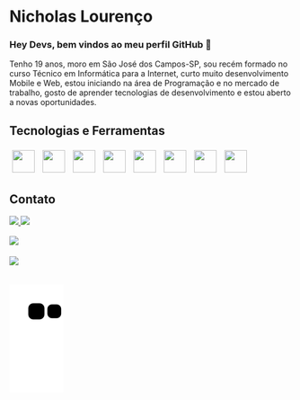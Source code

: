 # Nicholas Lourenço


### Hey Devs, bem vindos ao meu perfil GitHub 👋

Tenho 19 anos, moro em São José dos Campos-SP, sou recém formado no curso Técnico em Informática para a Internet, curto muito desenvolvimento 
Mobile e Web, estou iniciando na área de Programação e no mercado de trabalho, gosto de aprender tecnologias de desenvolvimento e estou aberto 
a novas oportunidades.

## Tecnologias e Ferramentas

<img style="margin: 5px;" width="40" height="40" src="https://cdn.jsdelivr.net/gh/devicons/devicon/icons/csharp/csharp-original.svg" />     <img style="margin: 5px;" width="40" height="40" src="https://cdn.jsdelivr.net/gh/devicons/devicon/icons/css3/css3-original.svg" />     <img style="margin: 5px;" width="40" height="40" src="https://cdn.jsdelivr.net/gh/devicons/devicon/icons/html5/html5-original.svg" />     <img style="margin: 5px;" width="40" height="40" src="https://cdn.jsdelivr.net/gh/devicons/devicon/icons/javascript/javascript-plain.svg" />     <img style="margin: 5px;" width="40" height="40" src="https://cdn.jsdelivr.net/gh/devicons/devicon/icons/mysql/mysql-original.svg" />     <img style="margin: 5px;" width="40" height="40" src="https://cdn.jsdelivr.net/gh/devicons/devicon/icons/dotnetcore/dotnetcore-original.svg" />     <img style="margin: 5px;" width="40" height="40" src="https://cdn.jsdelivr.net/gh/devicons/devicon/icons/github/github-original.svg" />     <img style="margin: 5px;" width="40" height="40" src="https://cdn.jsdelivr.net/gh/devicons/devicon/icons/bootstrap/bootstrap-original.svg" />

## Contato

<div>
  <a href = "mailto:nicklourenc@gmail.com"><img src="https://img.shields.io/badge/Gmail-D14836?style=for-the-badge&logo=gmail&logoColor=white" target="_blank"> </a>
  <a href="https://www.linkedin.com/in/nicholas-louren%C3%A7o-570323205" target="_blank"><img src="https://img.shields.io/badge/-LinkedIn-%230077B5?style=for-the-badge&logo=linkedin&logoColor=white" target="_blank"></a>   
</div>
</br> 
<div> <div> <a href="https://github.com/nicholaslourenco"><img height="180em" src="https://github-readme-stats.vercel.app/api?username=nicholaslourenco&show_icons=true&theme=dark&include_all_commits=true&count_private=true"/></div></br><div><img height="180em" src="https://github-readme-stats.vercel.app/api/top-langs/?username=nicholaslourenco&layout=compact&langs_count=7&theme=dark"/></div></div>
</br>


![Snake animation](https://github.com/nicholaslourenco/nicholaslourenco/blob/output/github-contribution-grid-snake.svg)

